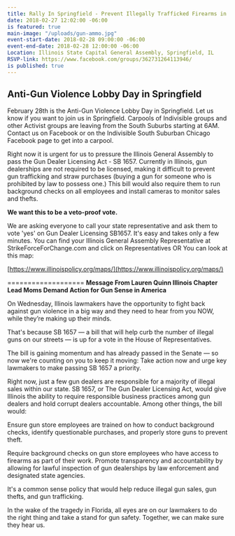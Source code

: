```yaml
---
title: Rally In Springfield - Prevent Illegally Trafficked Firearms in Illinois
date: 2018-02-27 12:02:00 -06:00
is featured: true
main-image: "/uploads/gun-ammo.jpg"
event-start-date: 2018-02-28 09:00:00 -06:00
event-end-date: 2018-02-28 12:00:00 -06:00
Location: Illinois State Capital General Assembly, Springfield, IL
RSVP-link: https://www.facebook.com/groups/362731264113946/
is published: true
---
```


## Anti-Gun Violence Lobby Day in Springfield

February 28th is the Anti-Gun Violence Lobby Day in Springfield. Let us know if you want to join us in Springfield. Carpools of Indivisible groups and other Activist groups are leaving from the South Suburbs starting at 6AM. Contact us on Facebook or on the Indivisible South Suburban Chicago Facebook page to get into a carpool. 

Right now it is urgent for us to pressure the Illinois General Assembly to pass the Gun Dealer Licensing Act - SB 1657. Currently in Illinois, gun dealerships are not required to be licensed, making it difficult to prevent gun trafficking and straw purchases (buying a gun for someone who is prohibited by law to possess one.) This bill would also require them to run background checks on all employees and install cameras to monitor sales and thefts. 

**We want this to be a veto-proof vote.** 

We are asking everyone to call your state representative and ask them to vote 'yes' on Gun Dealer Licensing SB1657. It's easy and takes only a few minutes. You can find your Illinois General Assembly Representative at StrikeForceForChange.com and click on Representatives 
OR 
You can look at this map:

[https://www.illinoispolicy.org/maps/](https://www.illinoispolicy.org/maps/)

===================
**Message From 
Lauren Quinn
Illinois Chapter Lead
Moms Demand Action for Gun Sense in America**

On Wednesday, Illinois lawmakers have the opportunity to fight back against gun violence in a big way and they need to hear from you NOW, while they’re making up their minds.

That's because SB 1657 — a bill that will help curb the number of illegal guns on our streets — is up for a vote in the House of Representatives.

The bill is gaining momentum and has already passed in the Senate — so now we're counting on you to keep it moving: Take action now and urge key lawmakers to make passing SB 1657 a priority.

Right now, just a few gun dealers are responsible for a majority of illegal sales within our state. SB 1657, or The Gun Dealer Licensing Act, would give Illinois the ability to require responsible business practices among gun dealers and hold corrupt dealers accountable. Among other things, the bill would:

Ensure gun store employees are trained on how to conduct background checks, identify questionable purchases, and properly store guns to prevent theft.

Require background checks on gun store employees who have access to firearms as part of their work.
Promote transparency and accountability by allowing for lawful inspection of gun dealerships by law enforcement and designated state agencies.

It's a common sense policy that would help reduce illegal gun sales, gun thefts, and gun trafficking.

In the wake of the tragedy in Florida, all eyes are on our lawmakers to do the right thing and take a stand for gun safety. Together, we can make sure they hear us.  